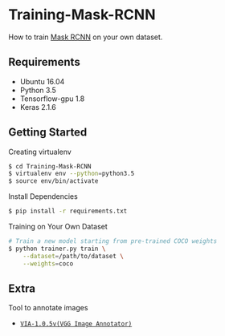 # Training-Mask-RCNN
How to train [Mask RCNN](https://github.com/matterport/Mask_RCNN) on your own dataset.

## Requirements
- Ubuntu 16.04
- Python 3.5
- Tensorflow-gpu 1.8
- Keras 2.1.6

## Getting Started
Creating virtualenv
```bash
$ cd Training-Mask-RCNN
$ virtualenv env --python=python3.5
$ source env/bin/activate
```

Install Dependencies
```bash
$ pip install -r requirements.txt
```

Training on Your Own Dataset
```bash
# Train a new model starting from pre-trained COCO weights
$ python trainer.py train \
    --dataset=/path/to/dataset \
    --weights=coco
```

## Extra
Tool to annotate images
- [`VIA-1.0.5v(VGG Image Annotator)`](https://gitlab.com/vgg/via/tags/via-1.0.5)

